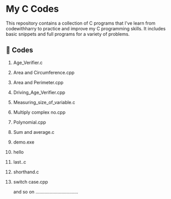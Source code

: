 # My C Codes

This repository contains a collection of C programs that I've learn from codewithharry to practice and improve my C programming skills. It includes basic snippets and full programs for a variety of problems.

## 📂 Codes


1. Age_Verifier.c

2. Area and Circumference.cpp

3. Area and Perimeter.cpp

4. Driving_Age_Verifier.cpp

5. Measuring_size_of_variable.c

6. Multiply complex no.cpp

7. Polynomial.cpp

8. Sum and average.c

9. demo.exe

10. hello

11. last..c

12. shorthand.c

13. switch case.cpp

    and so on .................................

